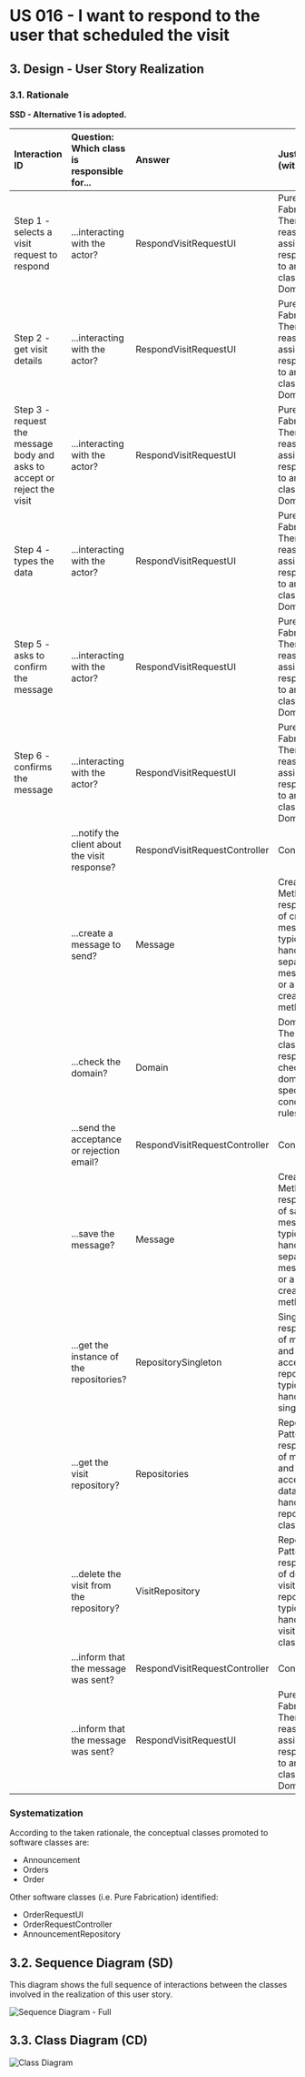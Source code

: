 # US 016 - I want to respond to the user that scheduled the visit

## 3. Design - User Story Realization 

### 3.1. Rationale

**SSD - Alternative 1 is adopted.**

| Interaction ID | Question: Which class is responsible for... | Answer               | Justification (with patterns)                                                                                 |
|:-------------  |:--------------------- |:---------------------|:--------------------------------------------------------------------------------------------------------------|
| Step 1 - selects a visit request to respond |	...interacting with the actor? | RespondVisitRequestUI | Pure Fabrication: There is no reason to assign this responsibility to any existing class in the Domain Model. |
| Step 2 - get visit details |	...interacting with the actor? | RespondVisitRequestUI | Pure Fabrication: There is no reason to assign this responsibility to any existing class in the Domain Model. |
| Step 3 - request the message body and asks to accept or reject the visit |	...interacting with the actor? | RespondVisitRequestUI | Pure Fabrication: There is no reason to assign this responsibility to any existing class in the Domain Model. |
| Step 4 - types the data |	...interacting with the actor? | RespondVisitRequestUI | Pure Fabrication: There is no reason to assign this responsibility to any existing class in the Domain Model. |
| Step 5 - asks to confirm the message |	...interacting with the actor? | RespondVisitRequestUI | Pure Fabrication: There is no reason to assign this responsibility to any existing class in the Domain Model. |
| Step 6 - confirms the message |	...interacting with the actor? | RespondVisitRequestUI | Pure Fabrication: There is no reason to assign this responsibility to any existing class in the Domain Model. |
|  |	...notify the client about the visit response? | RespondVisitRequestController | Controller |
|  |	...create a message to send? | Message | Creator/Factory Method: The responsibility of creating a message is typically handled by a separate message class or a creator/factory method. |
|  |	...check the domain? | Domain | Domain Expert: The domain class is responsible for checking domain-specific conditions or rules. |
|  |	...send the acceptance or rejection email? | RespondVisitRequestController | Controller |
|  |	...save the message? | Message | Creator/Factory Method: The responsibility of saving a message is typically handled by a separate message class or a creator/factory method. |
|  |	...get the instance of the repositories? | RepositorySingleton | Singleton: The responsibility of managing and providing access to repositories is typically handled by a singleton class. |
|  |	...get the visit repository? | Repositories | Repository Pattern: The responsibility of managing and providing access to visit data is typically handled by a repository class. |
|  |	...delete the visit from the repository? | VisitRepository | Repository Pattern: The responsibility of deleting a visit from the repository is typically handled by the visit repository class. |
|  |	...inform that the message was sent? | RespondVisitRequestController | Controller |
|  |	...inform that the message was sent? | RespondVisitRequestUI | Pure Fabrication: There is no reason to assign this responsibility to any existing class in the Domain Model. |


### Systematization ##

According to the taken rationale, the conceptual classes promoted to software classes are: 

 * Announcement
 * Orders
 * Order


Other software classes (i.e. Pure Fabrication) identified: 

 * OrderRequestUI  
 * OrderRequestController
 * AnnouncementRepository


## 3.2. Sequence Diagram (SD)


This diagram shows the full sequence of interactions between the classes involved in the realization of this user story.

![Sequence Diagram - Full](svg/us016-sequence-diagram-full.svg)


## 3.3. Class Diagram (CD)

![Class Diagram](svg/us016-class-diagram.svg)